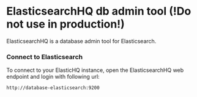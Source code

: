 # ElasticsearchHQ db admin tool (!Do not use in production!)
ElasticsearchHQ is a database admin tool for Elasticsearch.

### Connect to Elasticsearch
To connect to your ElasticHQ instance, open the ElasticsearchHQ web endpoint and login with following url:
```sh
http://database-elasticsearch:9200
```